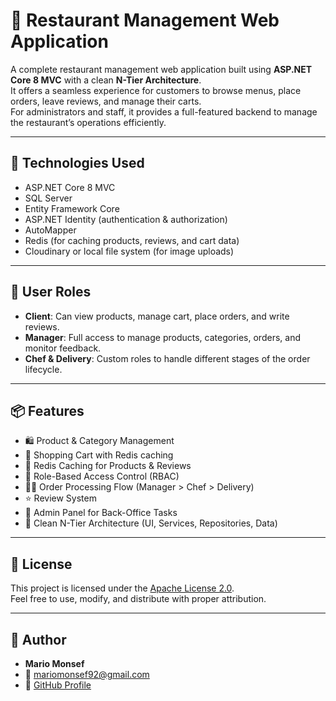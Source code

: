 # 🍕 Restaurant Management Web Application

A complete restaurant management web application built using **ASP.NET Core 8 MVC** with a clean **N-Tier Architecture**.  
It offers a seamless experience for customers to browse menus, place orders, leave reviews, and manage their carts.  
For administrators and staff, it provides a full-featured backend to manage the restaurant’s operations efficiently.

---

## 🔧 Technologies Used

- ASP.NET Core 8 MVC  
- SQL Server  
- Entity Framework Core  
- ASP.NET Identity (authentication & authorization)  
- AutoMapper  
- Redis (for caching products, reviews, and cart data)  
- Cloudinary or local file system (for image uploads)  

---

## 👥 User Roles

- **Client**: Can view products, manage cart, place orders, and write reviews.  
- **Manager**: Full access to manage products, categories, orders, and monitor feedback.  
- **Chef & Delivery**: Custom roles to handle different stages of the order lifecycle.

---

## 📦 Features

- 🛍️ Product & Category Management  
- 🛒 Shopping Cart with Redis caching  
- 🔄 Redis Caching for Products & Reviews  
- 🔐 Role-Based Access Control (RBAC)  
- 🧑‍🍳 Order Processing Flow (Manager > Chef > Delivery)  
- ⭐ Review System  
- 🧰 Admin Panel for Back-Office Tasks  
- 🧼 Clean N-Tier Architecture (UI, Services, Repositories, Data)

---

## 📄 License

This project is licensed under the [Apache License 2.0](https://www.apache.org/licenses/LICENSE-2.0).  
Feel free to use, modify, and distribute with proper attribution.

---

## 👤 Author

- **Mario Monsef**  
- 📧 mariomonsef92@gmail.com  
- 🔗 [GitHub Profile](https://github.com/MarioMonsef)
